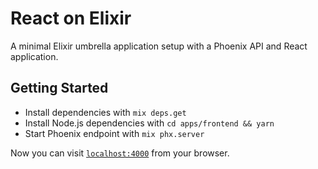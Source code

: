 # React on Elixir

A minimal Elixir umbrella application setup with a Phoenix API and React application.

## Getting Started 

  * Install dependencies with `mix deps.get`
  * Install Node.js dependencies with `cd apps/frontend && yarn`
  * Start Phoenix endpoint with `mix phx.server`

Now you can visit [`localhost:4000`](http://localhost:4000) from your browser.
